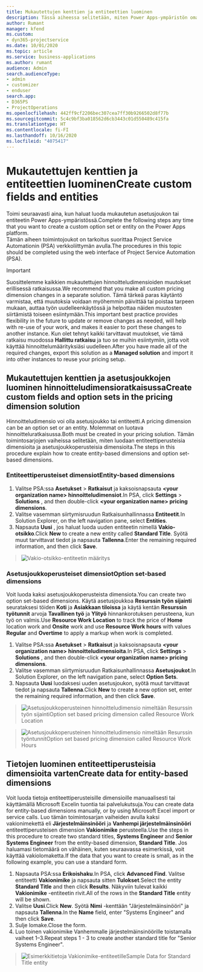 ```yaml
---
title: Mukautettujen kenttien ja entiteettien luominen
description: Tässä aiheessa selitetään, miten Power Apps-ympäristön omassa ratkaisussasi luodaan asetusjoukkoja ja entiteettejä.
author: Rumant
manager: kfend
ms.custom:
- dyn365-projectservice
ms.date: 10/01/2020
ms.topic: article
ms.service: business-applications
ms.author: rumant
audience: Admin
search.audienceType:
- admin
- customizer
- enduser
search.app:
- D365PS
- ProjectOperations
ms.openlocfilehash: 442ff9cf2206bec307cea7ff30b9266502d8f77b
ms.sourcegitcommit: 5c4c9bf3ba018562d6cb3443c01d550489c415fa
ms.translationtype: HT
ms.contentlocale: fi-FI
ms.lasthandoff: 10/16/2020
ms.locfileid: "4075417"
---
```

# <a name="create-custom-fields-and-entities"></a><span data-ttu-id="e0710-103">Mukautettujen kenttien ja entiteettien luominen</span><span class="sxs-lookup"><span data-stu-id="e0710-103">Create custom fields and entities</span></span> 

<span data-ttu-id="e0710-104">Toimi seuraavasti aina, kun haluat luoda mukautetun asetusjoukon tai entiteetin Power Apps-ympäristössä.</span><span class="sxs-lookup"><span data-stu-id="e0710-104">Complete the following steps any time that you want to create a custom option set or entity on the Power Apps platform.</span></span>  
<span data-ttu-id="e0710-105">Tämän aiheen toimintojoukot on tarkoitus suorittaa Project Service Automationin (PSA) verkkoliittymän avulla.</span><span class="sxs-lookup"><span data-stu-id="e0710-105">The procedures in this topic should be completed using the web interface of Project Service Automation (PSA).</span></span>

> [!IMPORTANT]
> <span data-ttu-id="e0710-106">Suosittelemme kaikkien mukautettujen hinnoitteludimensioiden muutokset erillisessä ratkaisussa.</span><span class="sxs-lookup"><span data-stu-id="e0710-106">We recommend that you make all custom pricing dimension changes in a separate solution.</span></span> <span data-ttu-id="e0710-107">Tämä tärkeä paras käytäntö varmistaa, että muutoksia voidaan myöhemmin päivittää tai poistaa tarpeen mukaan, auttaa työn uudelleenkäytössä ja helpottaa näiden muutosten siirtämistä toiseen esiintymään.</span><span class="sxs-lookup"><span data-stu-id="e0710-107">This important best practice provides flexibility in the future to update or remove changes as needed, will help with re-use of your work, and makes it easier to port these changes to another instance.</span></span> <span data-ttu-id="e0710-108">Kun olet tehnyt kaikki tarvittavat muutokset, vie tämä ratkaisu muodossa **Hallittu ratkaisu** ja tuo se muihin esiintymiin, jotta voit käyttää hinnoittelumäärityksiäsi uudelleen.</span><span class="sxs-lookup"><span data-stu-id="e0710-108">After you have made all of the required changes, export this solution as a **Managed solution** and import it into other instances to reuse your pricing setup.</span></span>

  
## <a name="create-custom-fields-and-option-sets-in-the-pricing-dimension-solution"></a><span data-ttu-id="e0710-109">Mukautettujen kenttien ja asetusjoukkojen luominen hinnoitteludimensioratkaisussa</span><span class="sxs-lookup"><span data-stu-id="e0710-109">Create custom fields and option sets in the pricing dimension solution</span></span>

<span data-ttu-id="e0710-110">Hinnoitteludimensio voi olla asetusjoukko tai entiteetti.</span><span class="sxs-lookup"><span data-stu-id="e0710-110">A pricing dimension can be an option set or an entity.</span></span> <span data-ttu-id="e0710-111">Molemmat on luotava hinnoitteluratkaisussa.</span><span class="sxs-lookup"><span data-stu-id="e0710-111">Both must be created in your pricing solution.</span></span> <span data-ttu-id="e0710-112">Tämän toimintosarjojen vaiheissa selitetään, miten luodaan entiteettiperusteisia dimensioita ja asetusjoukkoperusteisia dimensioita.</span><span class="sxs-lookup"><span data-stu-id="e0710-112">The steps in this procedure explain how to create entity-based dimensions and option set-based dimensions.</span></span>

### <a name="entity-based-dimensions"></a><span data-ttu-id="e0710-113">Entiteettiperusteiset dimensiot</span><span class="sxs-lookup"><span data-stu-id="e0710-113">Entity-based dimensions</span></span>

1. <span data-ttu-id="e0710-114">Valitse PSA:ssa **Asetukset** > **Ratkaisut** ja kaksoisnapsauta **\<your organization name> hinnoitteludimensiot**.</span><span class="sxs-lookup"><span data-stu-id="e0710-114">In PSA, click **Settings** > **Solutions** , and then double-click **\<your organization name> pricing dimensions**.</span></span>
2. <span data-ttu-id="e0710-115">Valitse vasemman siirtymisruudun Ratkaisunhallinnassa **Entiteetit**.</span><span class="sxs-lookup"><span data-stu-id="e0710-115">In Solution Explorer, on the left navigation pane, select **Entities**.</span></span>
3. <span data-ttu-id="e0710-116">Napsauta **Uusi** , jos haluat luoda uuden entiteetin nimellä **Vakio-otsikko**.</span><span class="sxs-lookup"><span data-stu-id="e0710-116">Click **New** to create a new entity called **Standard Title**.</span></span> <span data-ttu-id="e0710-117">Syötä muut tarvittavat tiedot ja napsauta **Tallenna**.</span><span class="sxs-lookup"><span data-stu-id="e0710-117">Enter the remaining required information, and then click **Save**.</span></span>

> ![Vakio-otsikko-entiteetin määritys](media/Standard-Title-entity-definition.png)


### <a name="option-set-based-dimensions"></a><span data-ttu-id="e0710-119">Asetusjoukkoperusteiset dimensiot</span><span class="sxs-lookup"><span data-stu-id="e0710-119">Option set-based dimensions</span></span> 
<span data-ttu-id="e0710-120">Voit luoda kaksi asetusjoukkoperusteista dimensiota.</span><span class="sxs-lookup"><span data-stu-id="e0710-120">You can create two option set-based dimensions.</span></span> <span data-ttu-id="e0710-121">Käytä asetusjoukkoa **Resurssin työn sijainti** seurataksesi töiden **Koti** ja **Asiakkaan tiloissa** ja käytä kentän **Resurssin työtunnit** arvoja **Tavallinen työ** ja **Ylityö** hinnankorotuksen perusteena, kun työ on valmis.</span><span class="sxs-lookup"><span data-stu-id="e0710-121">Use **Resource Work Location** to track the price of **Home** location work and **Onsite** work and use **Resource Work hours** with values **Regular** and **Overtime** to apply a markup when work is completed.</span></span>


1. <span data-ttu-id="e0710-122">Valitse PSA:ssa **Asetukset** > **Ratkaisut** ja kaksoisnapsauta **\<your organization name> hinnoitteludimensioita**.</span><span class="sxs-lookup"><span data-stu-id="e0710-122">In PSA, click **Settings** > **Solutions** , and then double-click  **\<your organization name> pricing dimensions**.</span></span> 
2. <span data-ttu-id="e0710-123">Valitse vasemman siirtymisruudun Ratkaisunhallinnassa **Asetusjoukot**.</span><span class="sxs-lookup"><span data-stu-id="e0710-123">In Solution Explorer, on the left navigation pane, select  **Option Sets**.</span></span> 
3. <span data-ttu-id="e0710-124">Napsauta **Uusi** luodaksesi uuden asetusjoukon, syötä muut tarvittavat tiedot ja napsauta **Tallenna**.</span><span class="sxs-lookup"><span data-stu-id="e0710-124">Click **New** to create a new option set, enter the remaining required information, and then click **Save**.</span></span>

> ![<span data-ttu-id="e0710-125">Asetusjoukkoperusteinen hinnoitteludimensio nimeltään Resurssin työn sijainti</span><span class="sxs-lookup"><span data-stu-id="e0710-125">Option set based pricing dimension called Resource Work Location</span></span> ](media/Option-set-PD-called-Resource-Work-Location.png)

> ![<span data-ttu-id="e0710-126">Asetusjoukkoperusteinen hinnoitteludimensio nimeltään Resurssin työntunnit</span><span class="sxs-lookup"><span data-stu-id="e0710-126">Option set based pricing dimension called Resource Work Hours</span></span> ](media/Option-set-PD-called-Resource-Work-Hours.PNG)


## <a name="create-data-for-entity-based-dimensions"></a><span data-ttu-id="e0710-127">Tietojen luominen entiteettiperusteisia dimensioita varten</span><span class="sxs-lookup"><span data-stu-id="e0710-127">Create data for entity-based dimensions</span></span>

<span data-ttu-id="e0710-128">Voit luoda tietoja entiteettiperusteisille dimensioille manuaalisesti tai käyttämällä Microsoft Excelin tuontia tai palvelukutsuja.</span><span class="sxs-lookup"><span data-stu-id="e0710-128">You can create data for entity-based dimensions manually, or by using Microsoft Excel import or service calls.</span></span> <span data-ttu-id="e0710-129">Luo tämän toimintosarjan vaiheiden avulla kaksi vakionimekettä eli **Järjestelmäinsinööri** ja **Vanhempi järjestelmäinsinööri** entiteettiperusteisen dimension **Vakionimike** perusteella.</span><span class="sxs-lookup"><span data-stu-id="e0710-129">Use the steps in this procedure to create two standard titles, **Systems Engineer** and **Senior Systems Engineer** from the entity-based dimension, **Standard Title**.</span></span> <span data-ttu-id="e0710-130">Jos haluamasi tietomäärä on vähäinen, kuten seuraavassa esimerkissä, voit käyttää vakiolomaketta.</span><span class="sxs-lookup"><span data-stu-id="e0710-130">If the data that you want to create is small, as in the following example, you can use a standard form.</span></span>

1. <span data-ttu-id="e0710-131">Napsauta PSA:ssa **Erikoishaku**.</span><span class="sxs-lookup"><span data-stu-id="e0710-131">In PSA, click **Advanced Find**.</span></span> <span data-ttu-id="e0710-132">Valitse entiteetti **Vakionimike** ja napsauta sitten **Tulokset**.</span><span class="sxs-lookup"><span data-stu-id="e0710-132">Select the entity **Standard Title** and then click **Results**.</span></span> <span data-ttu-id="e0710-133">Näkyviin tulevat kaikki **Vakionimike** -entiteetin rivit.</span><span class="sxs-lookup"><span data-stu-id="e0710-133">All of the rows in the **Standard Title** entity will be shown.</span></span>
2. <span data-ttu-id="e0710-134">Valitse **Uusi**.</span><span class="sxs-lookup"><span data-stu-id="e0710-134">Click **New**.</span></span> <span data-ttu-id="e0710-135">Syötä **Nimi** -kenttään "Järjestelmäinsinööri" ja napsauta **Tallenna**.</span><span class="sxs-lookup"><span data-stu-id="e0710-135">In the **Name** field, enter "Systems Engineer" and then click **Save**.</span></span>
3. <span data-ttu-id="e0710-136">Sulje lomake.</span><span class="sxs-lookup"><span data-stu-id="e0710-136">Close the form.</span></span> 
4. <span data-ttu-id="e0710-137">Luo toinen vakionimike Vanhemmalle järjestelmäinsinöörille toistamalla vaiheet 1–3.</span><span class="sxs-lookup"><span data-stu-id="e0710-137">Repeat steps 1 - 3 to create another standard title for "Senior Systems Engineer".</span></span>

> ![<span data-ttu-id="e0710-138">Esimerkkitietoja Vakionimike-entiteetille</span><span class="sxs-lookup"><span data-stu-id="e0710-138">Sample Data for Standard Title entity</span></span> ](media/ST-data.png)


